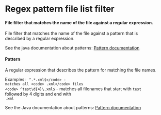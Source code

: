 # Regex pattern file list filter
#### File filter that matches the name of the file against a regular expression.
File filter that matches the name of the file against a pattern that is described by a regular expression.

See the java documentation about patterns:
<a href="http://java.sun.com/javase/6/docs/api/java/util/regex/Pattern.html" target="_blank">Pattern documentation</a>

#### Pattern
A regular expression that describes the pattern for matching the file names.

Examples:
<code> ^.*\.xml$</code> - matches all <code> .xml</code> files
<code> ^test\d{4}\.xml$</code> - matches all filenames that start with <code>test</code> followed by 4 digits and end with <code> .xml</code>
 
See the Java documentation about patterns:
<a href="http://java.sun.com/javase/6/docs/api/java/util/regex/Pattern.html" target="_blank">Pattern documentation</a>

